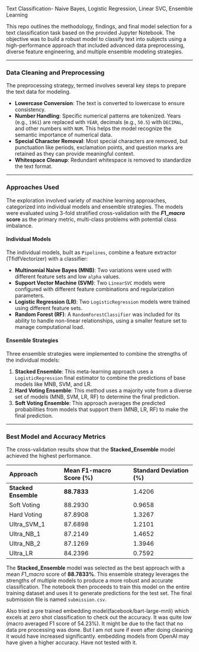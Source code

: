 Text Classification- Naive Bayes, Logistic Regression, Linear SVC, Ensemble Learning 

This repo outlines the methodology, findings, and final model selection for a text classification task based on the provided Jupyter Notebook. The objective was to build a robust model to classify text into subjects using a high-performance approach that included advanced data preprocessing, diverse feature engineering, and multiple ensemble modeling strategies.

***

### Data Cleaning and Preprocessing

The preprocessing strategy, termed involves several key steps to prepare the text data for modeling.

* **Lowercase Conversion**: The text is converted to lowercase to ensure consistency.
* **Number Handling**: Specific numerical patterns are tokenized. Years (e.g., `1961`) are replaced with `YEAR`, decimals (e.g., `50.5`) with `DECIMAL`, and other numbers with `NUM`. This helps the model recognize the semantic importance of numerical data.
* **Special Character Removal**: Most special characters are removed, but punctuation like periods, exclamation points, and question marks are retained as they can provide meaningful context.
* **Whitespace Cleanup**: Redundant whitespace is removed to standardize the text format.

***

### Approaches Used

The  exploration involved variety of machine learning approaches, categorized into individual models and ensemble strategies. The models were evaluated using 3-fold stratified cross-validation with the **$F1\_macro$ score** as the primary metric, multi-class problems with potential class imbalance.

#### **Individual Models**

The individual models, built as `Pipelines`, combine a feature extractor (TfidfVectorizer) with a classifier:

* **Multinomial Naive Bayes (MNB)**: Two variations were used with different feature sets and low `alpha` values.
* **Support Vector Machine (SVM)**: Two `LinearSVC` models were configured with different feature combinations and regularization parameters.
* **Logistic Regression (LR)**: Two `LogisticRegression` models were trained using different feature sets.
* **Random Forest (RF)**: A `RandomForestClassifier` was included for its ability to handle non-linear relationships, using a smaller feature set to manage computational load.

#### **Ensemble Strategies**

Three ensemble strategies were implemented to combine the strengths of the individual models:

1.  **Stacked Ensemble**: This meta-learning approach uses a `LogisticRegression` final estimator to combine the predictions of base models like MNB, SVM, and LR.
2.  **Hard Voting Ensemble**: This method uses a majority vote from a diverse set of models (MNB, SVM, LR, RF) to determine the final prediction.
3.  **Soft Voting Ensemble**: This approach averages the predicted probabilities from models that support them (MNB, LR, RF) to make the final prediction.

***

### Best Model and Accuracy Metrics

The cross-validation results show that the **Stacked_Ensemble** model achieved the highest performance.

| Approach | Mean F1-macro Score (%) | Standard Deviation (%) |
| :--- | :--- | :--- |
| **Stacked Ensemble** | **88.7833** | 1.4206 |
| Soft Voting | 88.2930 | 0.9658 |
| Hard Voting | 87.8908 | 1.3267 |
| Ultra_SVM_1 | 87.6898 | 1.2101 |
| Ultra_NB_1 | 87.2149 | 1.4652 |
| Ultra_NB_2 | 87.1269 | 1.3946 |
| Ultra_LR | 84.2396 | 0.7592 |

The **Stacked_Ensemble** model was selected as the best approach with a mean $F1\_macro$ score of **88.7833%**. This ensemble strategy leverages the strengths of multiple models to produce a more robust and accurate classification. The notebook then proceeds to train this model on the entire training dataset and uses it to generate predictions for the test set. The final submission file is named `submission.csv`.

Also tried a pre trained embedding model(facebook/bart-large-mnli) which excels at zero shot classification to check out the accuracy. It was quite low (macro averaged F1 score of 54.23%). It might be due to the fact that no data pre processing was done. But I am not sure if even after doing cleaning it would have increased significantly.
embedding models from OpenAI may have given a higher accuracy. Have not tested with it.